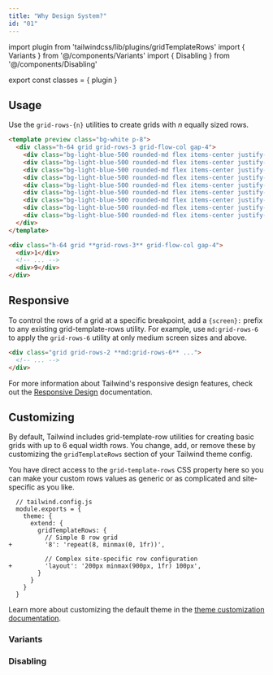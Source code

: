 ```yaml
---
title: "Why Design System?"
id: "01"
---
```


import plugin from 'tailwindcss/lib/plugins/gridTemplateRows'
import { Variants } from '@/components/Variants'
import { Disabling } from '@/components/Disabling'

export const classes = { plugin }

## Usage

Use the `grid-rows-{n}` utilities to create grids with _n_ equally sized rows.

```html lightBlue
<template preview class="bg-white p-8">
  <div class="h-64 grid grid-rows-3 grid-flow-col gap-4">
    <div class="bg-light-blue-500 rounded-md flex items-center justify-center text-white text-2xl font-extrabold">1</div>
    <div class="bg-light-blue-500 rounded-md flex items-center justify-center text-white text-2xl font-extrabold">2</div>
    <div class="bg-light-blue-500 rounded-md flex items-center justify-center text-white text-2xl font-extrabold">3</div>
    <div class="bg-light-blue-500 rounded-md flex items-center justify-center text-white text-2xl font-extrabold">4</div>
    <div class="bg-light-blue-500 rounded-md flex items-center justify-center text-white text-2xl font-extrabold">5</div>
    <div class="bg-light-blue-500 rounded-md flex items-center justify-center text-white text-2xl font-extrabold">6</div>
    <div class="bg-light-blue-500 rounded-md flex items-center justify-center text-white text-2xl font-extrabold">7</div>
    <div class="bg-light-blue-500 rounded-md flex items-center justify-center text-white text-2xl font-extrabold">8</div>
    <div class="bg-light-blue-500 rounded-md flex items-center justify-center text-white text-2xl font-extrabold">9</div>
  </div>
</template>

<div class="h-64 grid **grid-rows-3** grid-flow-col gap-4">
  <div>1</div>
  <!-- ... -->
  <div>9</div>
</div>
```

## Responsive

To control the rows of a grid at a specific breakpoint, add a `{screen}:` prefix to any existing grid-template-rows utility. For example, use `md:grid-rows-6` to apply the `grid-rows-6` utility at only medium screen sizes and above.

```html
<div class="grid grid-rows-2 **md:grid-rows-6** ...">
  <!-- ... -->
</div>
```

For more information about Tailwind's responsive design features, check out the [Responsive Design](/docs/responsive-design) documentation.

## Customizing

By default, Tailwind includes grid-template-row utilities for creating basic grids with up to 6 equal width rows. You change, add, or remove these by customizing the `gridTemplateRows` section of your Tailwind theme config.

You have direct access to the `grid-template-rows` CSS property here so you can make your custom rows values as generic or as complicated and site-specific as you like.

```diff-js
  // tailwind.config.js
  module.exports = {
    theme: {
      extend: {
        gridTemplateRows: {
          // Simple 8 row grid
+         '8': 'repeat(8, minmax(0, 1fr))',

          // Complex site-specific row configuration
+         'layout': '200px minmax(900px, 1fr) 100px',
        }
      }
    }
  }
```

Learn more about customizing the default theme in the [theme customization documentation](/docs/theme#customizing-the-default-theme).

### Variants

<Variants plugin="gridTemplateRows" name="grid-template-rows" />

### Disabling

<Disabling plugin="gridTemplateRows" name="grid-template-rows" />